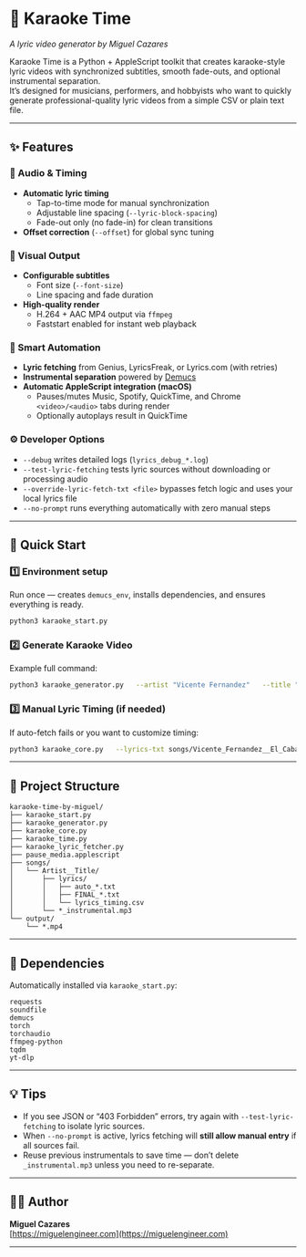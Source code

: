# 🎤 Karaoke Time  
*A lyric video generator by Miguel Cazares*

Karaoke Time is a Python + AppleScript toolkit that creates karaoke-style lyric videos with synchronized subtitles, smooth fade-outs, and optional instrumental separation.  
It’s designed for musicians, performers, and hobbyists who want to quickly generate professional-quality lyric videos from a simple CSV or plain text file.

---

## ✨ Features

### 🎵 Audio & Timing
- **Automatic lyric timing**
  - Tap-to-time mode for manual synchronization
  - Adjustable line spacing (`--lyric-block-spacing`)
  - Fade-out only (no fade-in) for clean transitions  
- **Offset correction** (`--offset`) for global sync tuning

### 🎨 Visual Output
- **Configurable subtitles**
  - Font size (`--font-size`)
  - Line spacing and fade duration  
- **High-quality render**
  - H.264 + AAC MP4 output via `ffmpeg`
  - Faststart enabled for instant web playback

### 🧠 Smart Automation
- **Lyric fetching** from Genius, LyricsFreak, or Lyrics.com (with retries)
- **Instrumental separation** powered by [Demucs](https://github.com/facebookresearch/demucs)
- **Automatic AppleScript integration (macOS)**
  - Pauses/mutes Music, Spotify, QuickTime, and Chrome `<video>/<audio>` tabs during render
  - Optionally autoplays result in QuickTime

### ⚙️ Developer Options
- `--debug` writes detailed logs (`lyrics_debug_*.log`)
- `--test-lyric-fetching` tests lyric sources without downloading or processing audio
- `--override-lyric-fetch-txt <file>` bypasses fetch logic and uses your local lyrics file
- `--no-prompt` runs everything automatically with zero manual steps

---

## 🚀 Quick Start

### 1️⃣ Environment setup
Run once — creates `demucs_env`, installs dependencies, and ensures everything is ready.

```bash
python3 karaoke_start.py
```

### 2️⃣ Generate Karaoke Video
Example full command:

```bash
python3 karaoke_generator.py   --artist "Vicente Fernandez"   --title "El Caballo de mi Padre"   --strip-vocals   --offset -1.75   --no-prompt   --autoplay
```

### 3️⃣ Manual Lyric Timing (if needed)
If auto-fetch fails or you want to customize timing:

```bash
python3 karaoke_core.py   --lyrics-txt songs/Vicente_Fernandez__El_Caballo_de_mi_Padre/lyrics/FINAL_Vicente_Fernandez_El_Caballo_de_mi_Padre.txt   --mp3 El_Caballo_de_mi_Padre_instrumental.mp3   --artist "Vicente Fernandez"   --title "El Caballo de mi Padre"   --offset -1.75   --no-prompt   --autoplay
```

---

## 📁 Project Structure

```
karaoke-time-by-miguel/
├── karaoke_start.py
├── karaoke_generator.py
├── karaoke_core.py
├── karaoke_time.py
├── karaoke_lyric_fetcher.py
├── pause_media.applescript
├── songs/
│   └── Artist__Title/
│       ├── lyrics/
│       │   ├── auto_*.txt
│       │   ├── FINAL_*.txt
│       │   └── lyrics_timing.csv
│       └── *_instrumental.mp3
└── output/
    └── *.mp4
```

---

## 🧩 Dependencies

Automatically installed via `karaoke_start.py`:

```
requests
soundfile
demucs
torch
torchaudio
ffmpeg-python
tqdm
yt-dlp
```

---

## 💡 Tips
- If you see JSON or “403 Forbidden” errors, try again with `--test-lyric-fetching` to isolate lyric sources.
- When `--no-prompt` is active, lyrics fetching will **still allow manual entry** if all sources fail.
- Reuse previous instrumentals to save time — don’t delete `_instrumental.mp3` unless you need to re-separate.

---

## 🧑‍💻 Author
**Miguel Cazares**  
[https://miguelengineer.com](https://miguelengineer.com)

---